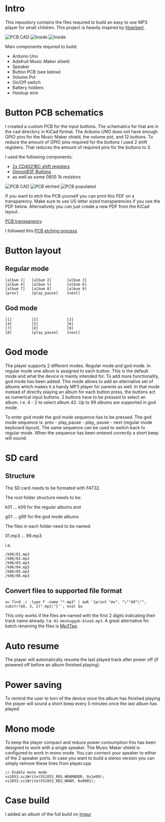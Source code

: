 # Intro

This repository contains the files required to build an easy to use MP3 player for small children.
This project is heavily inspired by [Hoerbert](https://en.hoerbert.com).

![PCB CAD](/assets/final.jpg)
![Inside](/assets/inner_front.jpg)
![Inside](/assets/inner_back.jpg)

Main components required to build:

* Arduino Uno
* Adafruit Music Maker shield
* Speaker
* Button PCB (see below)
* Volume Pot
* On/Off switch
* Battery holders
* Hookup wire

# Button PCB schematics

I created a custom PCB for the input buttons. The schematics for that are in the
cad directory in KiCad format. The Arduino UNO does not have enough GPIO pins
for the Music Maker shield, the volume pot, and 12 buttons. To reduce the amount
of GPIO pins required for the buttons I used 2 shift registers. That reduces the
amount of required pins for the buttons to 3.

I used the following components:

* [2x CD4021BC shift registers](http://www.redrok.com/CMOS_CD4021BC_8-StageStaticShiftRegister_Fairchild.pdf)
* [OmronB3F Buttons](https://www.amazon.ca/gp/product/B07CW1XJTS)
* as well as some 0805 1k resistors

![PCB CAD](/assets/pcb_cad.jpg)
![PCB etched](/assets/pcb_etched.jpg)
![PCB populated](/assets/pcb_populated.jpg)

If you want to etch the PCB yourself you can print this PDF on a transparency.
Make sure to use US letter sized transparencies if you use the PDF below.
Alternatively you can just create a new PDF from the KiCad layout.

[PCB transparency](/assets/pcb_cad.pdf)

I followed this [PCB etching process](https://www.youtube.com/watch?v=tWnfnt2rNO0)

# Button layout

## Regular mode

    [album 1]   [album 2]       [album 3]
    [album 4]   [album 5]       [album 6]
    [album 7]   [album 8]       [album 9]
    [prev]      [play_pause]    [next]

## God mode

    [1]         [2]             [3]
    [4]         [5]             [6]
    [7]         [8]             [9]
    [0]         [play_pause]    [next]

# God mode

The player supports 2 different modes. Regular mode and god mode.
In regular mode one album is assigned to each button. This is the default mode
and what the device is mainly intended for.
To add more functionality, god mode has been added. This mode allows to add an
alternative set of albums which makes it a handy MP3 player for parents as well.
In that mode instead of directly playing an album for each button press, the
buttons act as numerical input buttons. 2 buttons have to be pressed to select
an album. I.e. 4 - 2 to select album 42. Up to 99 albums are supported in
god mode.

To enter god mode the god mode sequence has to be pressed. The god mode sequence
is: prev - play_pause - play_ pause - next (regular mode keyboard layout). The
same sequence can be used to switch back to regular mode. When the sequence has
been entered correctly a short beep will sound.

# SD card

## Structure

The SD card needs to be formated with FAT32.

The root folder structure needs to be:

k01 ... k09 for the regular albums and

g01 ... g99 for the god mode albums

The files in each folder need to be named:

01.mp3 ... 99.mp3

i.e.

    /k06/01.mp3
    /k06/02.mp3
    /k06/03.mp3
    /k06/04.mp3
    /k06/05.mp3
    /k06/06.mp3

## Convert files to supported file format

    a=`find ./ -type f -name "*.mp3" | awk '{print "mv", "\""$0"\"", substr($0, 3, 2)".mp3;"}'`; eval $a

This only works if the files are named with the first 2 digits indicating their
track name already. I.e. `01-meshuggah-bleed.mp3`. A great alternative for batch
renaming the files is [Mp3Tag](https://www.mp3tag.de/en).

# Auto resume

The player will automatically resume the last played track after power off (if
powered off before an album finished playing).

# Power saving

To remind the user to turn of the device once the album has finished playing the
player will sound a short beep every 5 minutes once the last album has played.

# Mono mode

To keep the player compact and reduce power consumption this has been designed
to work with a single speaker. The Music Maker shield is configured to work in
mono mode. You can connect your speaker to either of the 2 speaker ports. In
case you want to build a stereo version you can simply remove these lines from
player.cpp

    // Enable mono mode
    vs1053.sciWrite(VS1053_REG_WRAMADDR, 0x1e09);
    vs1053.sciWrite(VS1053_REG_WRAM, 0x0001);

# Case build

I added an album of the full build on [Imgur](https://imgur.com/gallery/S2kZkn8)
